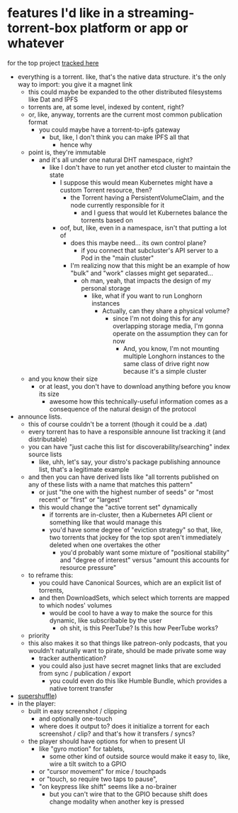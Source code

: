 # features I'd like in a streaming-torrent-box platform or app or whatever

for the top project [tracked here](a9341e3f-04b6-417a-ad83-b669cfd9bd2e.md)

- everything is a torrent. like, that's the native data structure. it's the only way to import: you give it a magnet link
  - this could maybe be expanded to the other distributed filesystems like Dat and IPFS
  - torrents are, at some level, indexed by content, right?
  - or, like, anyway, torrents are the current most common publication format
    - you could maybe have a torrent-to-ipfs gateway
      - but, like, I don't think you can make IPFS all that
        - hence why
  - point is, they're immutable
    - and it's all under one natural DHT namespace, right?
      - like I don't have to run yet another etcd cluster to maintain the state
        - I suppose this would mean Kubernetes might have a custom Torrent resource, then?
          - the Torrent having a PersistentVolumeClaim, and the node currently responsible for it
            - and I guess that would let Kubernetes balance the torrents based on
        - oof, but, like, even in a namespace, isn't that putting a lot of
          - does this maybe need... its own control plane?
            - if you connect that subcluster's API server to a Pod in the "main cluster"
          - I'm realizing now that this might be an example of how "bulk" and "work" classes might get separated...
            - oh man, yeah, that impacts the design of my personal storage
              - like, what if you want to run Longhorn instances
                - Actually, can they share a physical volume?
                  - since I'm not doing this for any overlapping storage media, I'm gonna operate on the assumption they can for now
                    - And, you know, I'm not mounting multiple Longhorn instances to the same class of drive right now because it's a simple cluster
  - and you know their size
    - or at least, you don't have to download anything before you know its size
      - awesome how this technically-useful information comes as a consequence of the natural design of the protocol
- announce lists.
  - this of course couldn't be a torrent (though it could be a .dat)
  - every torrent has to have a responsible announe list tracking it (and distributable)
  - you can have "just cache this list for discoverability/searching" index source lists
    - like, uhh, let's say, your distro's package publishing announce list, that's a legitimate example
  - and then you can have derived lists like "all torrents published on any of these lists with a name that matches this pattern"
    - or just "the one with the highest number of seeds" or "most recent" or "first" or "largest"
    - this would change the "active torrent set" dynamically
      - if torrents are in-cluster, then a Kubernetes API client or something like that would manage this
      - you'd have some degree of "eviction strategy" so that, like, two torrents that jockey for the top spot aren't immediately deleted when one overtakes the other
        - you'd probably want some mixture of "positional stability" and "degree of interest" versus "amount this accounts for resource pressure"
  - to reframe this:
    - you could have Canonical Sources, which are an explicit list of torrents,
    - and then DownloadSets, which select which torrents are mapped to which nodes' volumes
      - would be cool to have a way to make the source for this dynamic, like subscribable by the user
        - oh shit, is this PeerTube? Is this how PeerTube works?
  - priority
  - this also makes it so that things like patreon-only podcasts, that you wouldn't naturally want to pirate, should be made private some way
    - tracker authentication?
    - you could also just have secret magnet links that are excluded from sync / publication / export
      - you could even do this like Humble Bundle, which provides a native torrent transfer
- [supershuffle](a2ef9dce-cf96-4773-aaba-b1c3e1fc7d8d.md))
- in the player:
  - built in easy screenshot / clipping
    - and optionally one-touch
    - where does it output to? does it initialize a torrent for each screenshot / clip? and that's how it transfers / syncs?
  - the player should have options for when to present UI
    - like "gyro motion" for tablets,
      - some other kind of outside source would make it easy to, like, wire a tilt switch to a GPIO
    - or "cursor movement" for mice / touchpads
    - or "touch, so require two taps to pause",
    - "on keypress like shift" seems like a no-brainer
      - but you can't wire that to the GPIO because shift does change modality when another key is pressed
